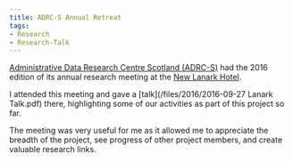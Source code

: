 ```yaml
---
title: ADRC-S Annual Retreat
tags:
- Research
- Research-Talk
---
```


[Administrative Data Research Centre Scotland (ADRC-S)](https://adrn.ac.uk/about/research-centre-scotland) had the 2016 edition of its annual research meeting at the [New Lanark Hotel](http://www.newlanarkhotel.co.uk/).

I attended this meeting and gave a [talk](/files/2016/2016-09-27 Lanark Talk.pdf) there, highlighting some of our activities as part of this project so far.

The meeting was very useful for me as it allowed me to
appreciate the breadth of the project,
see progress of other project members,
and create valuable research links.
